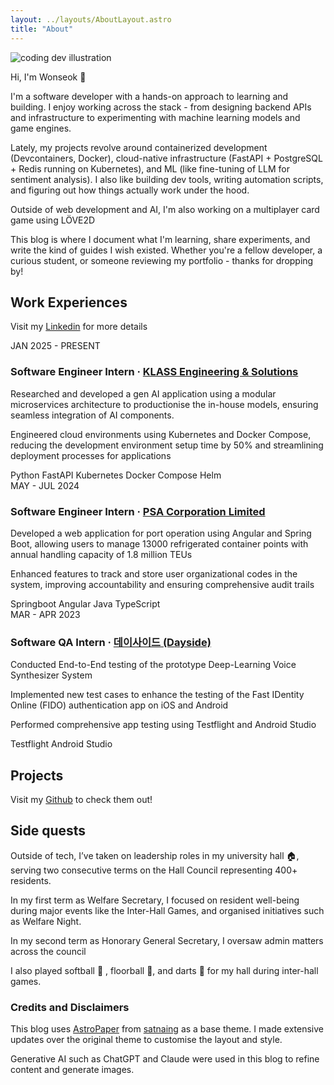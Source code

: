 ```yaml
---
layout: ../layouts/AboutLayout.astro
title: "About"
---
```


<div>
  <Image src="/assets/notion-face-portrait.png" class="sm:w-1/2 mx-auto rounded-2xl" alt="coding dev illustration">
</div>

Hi, I'm Wonseok 👋

I'm a software developer with a hands-on approach to learning and building. I enjoy working across the stack \- from designing backend APIs and infrastructure to experimenting with machine learning models and game engines.

Lately, my projects revolve around containerized development (Devcontainers, Docker), cloud-native infrastructure (FastAPI + PostgreSQL + Redis running on Kubernetes), and ML (like fine-tuning of LLM for sentiment analysis). I also like building dev tools, writing automation scripts, and figuring out how things actually work under the hood.

Outside of web development and AI, I'm also working on a multiplayer card game using LÖVE2D

This blog is where I document what I'm learning, share experiments, and write the kind of guides I wish existed. Whether you're a fellow developer, a curious student, or someone reviewing my portfolio \- thanks for dropping by!

## Work Experiences

Visit my [Linkedin](https://www.linkedin.com/in/wonseoklee7/) for more details

<div class="space-y-16">
  <div class="experience">
    <div class="grid grid-cols-1 sm:grid-cols-[180px_1fr] gap-2 sm:gap-8 items-baseline">
      <div class="text-gray-500 dark:text-gray-400 text-base">JAN 2025 - PRESENT</div>
      <div>
        <div class="flex items-center gap-1">
          <h3 class="font-medium text-lg">Software Engineer Intern · <a href="https://klasses.com.sg/" class="hover:text-accent" target="_blank" rel="noopener noreferrer">KLASS Engineering & Solutions</a></h3>
        </div>
        <p class="mt-3 text-gray-600 dark:text-gray-300">
          Researched and developed a gen AI application using a modular microservices architecture to productionise the in-house models, ensuring seamless integration of AI components. 
        </p>
        <p class="mt-3 text-gray-600 dark:text-gray-300">
          Engineered cloud environments using Kubernetes and Docker Compose, reducing the development environment setup time by 50% and streamlining deployment processes for applications
        </p>
        <div class="mt-3 flex flex-wrap gap-2">
          <span class="inline-flex items-center rounded-full bg-[#E8F2FF] px-3 py-0.5 text-sm text-[#0066CC] dark:bg-accent/10 dark:text-accent">Python</span>
          <span class="inline-flex items-center rounded-full bg-[#E8F2FF] px-3 py-0.5 text-sm text-[#0066CC] dark:bg-accent/10 dark:text-accent">FastAPI</span>
          <span class="inline-flex items-center rounded-full bg-[#E8F2FF] px-3 py-0.5 text-sm text-[#0066CC] dark:bg-accent/10 dark:text-accent">Kubernetes</span>
          <span class="inline-flex items-center rounded-full bg-[#E8F2FF] px-3 py-0.5 text-sm text-[#0066CC] dark:bg-accent/10 dark:text-accent">Docker Compose</span>
          <span class="inline-flex items-center rounded-full bg-[#E8F2FF] px-3 py-0.5 text-sm text-[#0066CC] dark:bg-accent/10 dark:text-accent">Helm</span>
        </div>
      </div>
    </div>
  </div>

  <div class="experience">
    <div class="grid grid-cols-1 sm:grid-cols-[180px_1fr] gap-2 sm:gap-8 items-baseline">
      <div class="text-gray-500 dark:text-gray-400 text-base">MAY - JUL 2024</div>
      <div>
        <div class="flex items-center gap-1">
          <h3 class="font-medium text-lg">Software Engineer Intern · <a href="https://www.globalpsa.com/" class="hover:text-accent" target="_blank" rel="noopener noreferrer">PSA Corporation Limited</a></h3>
        </div>
        <p class="mt-3 text-gray-600 dark:text-gray-300">
          Developed a web application for port operation using Angular and Spring Boot, allowing users to manage 13000 refrigerated container points with annual handling capacity of 1.8 million TEUs
        </p>
        <p class="mt-3 text-gray-600 dark:text-gray-300">
          Enhanced features to track and store user organizational codes in the system, improving accountability and ensuring comprehensive audit trails
        </p>
        <div class="mt-3 flex flex-wrap gap-2">
          <span class="inline-flex items-center rounded-full bg-[#E8F2FF] px-3 py-0.5 text-sm text-[#0066CC] dark:bg-accent/10 dark:text-accent">Springboot</span>
          <span class="inline-flex items-center rounded-full bg-[#E8F2FF] px-3 py-0.5 text-sm text-[#0066CC] dark:bg-accent/10 dark:text-accent">Angular</span>
          <span class="inline-flex items-center rounded-full bg-[#E8F2FF] px-3 py-0.5 text-sm text-[#0066CC] dark:bg-accent/10 dark:text-accent">Java</span>
          <span class="inline-flex items-center rounded-full bg-[#E8F2FF] px-3 py-0.5 text-sm text-[#0066CC] dark:bg-accent/10 dark:text-accent">TypeScript</span>
        </div>
      </div>
    </div>
  </div>

  <div class="experience">
    <div class="grid grid-cols-1 sm:grid-cols-[180px_1fr] gap-2 sm:gap-8 items-baseline">
      <div class="text-gray-500 dark:text-gray-400 text-base">MAR - APR 2023</div>
      <div>
        <div class="flex items-center gap-1">
          <h3 class="font-medium text-lg">Software QA Intern · <a href="https://www.dayside.co.kr/homepage/html/pc/main.html" class="hover:text-accent" target="_blank" rel="noopener noreferrer">데이사이드 (Dayside)</a></h3>
        </div>
        <p class="mt-3 text-gray-600 dark:text-gray-300">
          Conducted End-to-End testing of the prototype Deep-Learning Voice Synthesizer System
        </p>
        <p class="mt-3 text-gray-600 dark:text-gray-300">
          Implemented new test cases to enhance the testing of the Fast IDentity Online (FIDO) authentication app on iOS and Android
        </p>
        <p class="mt-3 text-gray-600 dark:text-gray-300">
          Performed comprehensive app testing using Testflight and Android Studio
        </p>
        <div class="mt-3 flex flex-wrap gap-2">
          <span class="inline-flex items-center rounded-full bg-[#E8F2FF] px-3 py-0.5 text-sm text-[#0066CC] dark:bg-accent/10 dark:text-accent">Testflight</span>
          <span class="inline-flex items-center rounded-full bg-[#E8F2FF] px-3 py-0.5 text-sm text-[#0066CC] dark:bg-accent/10 dark:text-accent">Android Studio</span>
        </div>
      </div>
    </div>
  </div>
</div>

## Projects

Visit my [Github](https://github.com/wsklee) to check them out!

## Side quests
Outside of tech, I’ve taken on leadership roles in my university hall 🏠, serving two consecutive terms on the Hall Council representing 400+ residents.

In my first term as Welfare Secretary, I focused on resident well-being during major events like the Inter-Hall Games, and organised initiatives such as Welfare Night.

In my second term as Honorary General Secretary, I oversaw admin matters across the council

I also played softball 🥎 , floorball 🏑, and darts 🎯 for my hall during inter-hall games.

### Credits and Disclaimers
This blog uses [AstroPaper](https://astro-paper.pages.dev/) from [satnaing](https://github.com/satnaing) as a base theme. I made extensive updates over the original theme to customise the layout and style.

Generative AI such as ChatGPT and Claude were used in this blog to refine content and generate images.